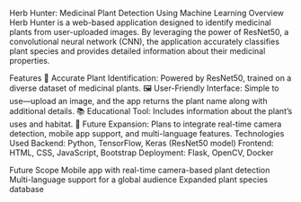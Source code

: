 Herb Hunter: Medicinal Plant Detection Using Machine Learning
Overview
Herb Hunter is a web-based application designed to identify medicinal plants from user-uploaded images. By leveraging the power of ResNet50, a convolutional neural network (CNN), the application accurately classifies plant species and provides detailed information about their medicinal properties.

Features
🌿 Accurate Plant Identification: Powered by ResNet50, trained on a diverse dataset of medicinal plants.
🖼️ User-Friendly Interface: Simple to use—upload an image, and the app returns the plant name along with additional details.
📚 Educational Tool: Includes information about the plant’s uses and habitat.
📱 Future Expansion: Plans to integrate real-time camera detection, mobile app support, and multi-language features.
Technologies Used
Backend: Python, TensorFlow, Keras (ResNet50 model)
Frontend: HTML, CSS, JavaScript, Bootstrap
Deployment: Flask, OpenCV, Docker

Future Scope
Mobile app with real-time camera-based plant detection
Multi-language support for a global audience
Expanded plant species database
